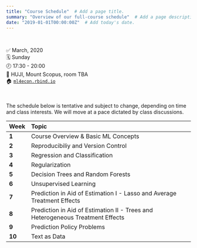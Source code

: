 ```yaml
---
title: "Course Schedule"  # Add a page title.
summary: "Overview of our full-course schedule"  # Add a page description.
date: "2019-01-01T00:00:00Z"  # Add today's date.
---
```


<br>

:white_check_mark:   March, 2020  
:spiral_calendar:    Sunday  
:clock8:             17:30 - 20:00   
:round_pushpin:      HUJI, Mount Scopus, room TBA  
:house:              [`ml4econ.rbind.io`](https://ml4econ.rbind.io/)

<br>

The schedule below is tentative and subject to change, depending on time and class interests. We will move at a pace dictated by class discussions.

| Week                  | Topic                                                 |
|:----------------------|:------------------------------------------------------|
|  **1**       | Course Overview & Basic ML Concepts |
|  **2**       | Reproducibiliy and Version Control |
|  **3**       | Regression and Classification|
|  **4**       | Regularization |
|  **5**       | Decision Trees and Random Forests| 
|  **6**       | Unsupervised Learning|
|  **7**       | Prediction in Aid of Estimation I - Lasso and Average Treatment Effects |
|  **8**       | Prediction in Aid of Estimation II - Trees and Heterogeneous Treatment Effects |
|  **9**      | Prediction Policy Problems |
|  **10**      | Text as Data |

<br>

<!--
01
-use ozbabynames/usbabynames
-make parameterized rmd with plots (added more on params here)
-> deploy at end!

02- focus on HTML outputs [cut version control]
-knit to bookdown (not just for books!) ?
-knit to distill (not just for ML!) ?
-maybe add in generations here
? where to include oz bakeoff?
-knit to flexdashboard
-knit to xaringan
-maybe include good HTML widgets like leaflet for mapping

Where to go?
-knit from the command line
-knitting parameterized reports from the command line

03- templates inside a package
-build an opinionated template with custom things in it
-data?
-->
